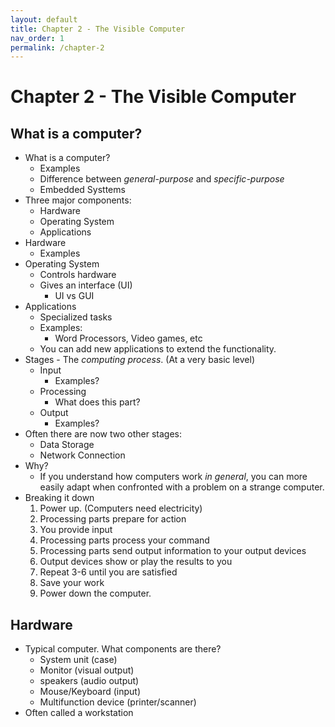 ```yaml
---
layout: default
title: Chapter 2 - The Visible Computer
nav_order: 1
permalink: /chapter-2
---
```

# Chapter 2 - The Visible Computer

## What is a computer?

* What is a computer?
    * Examples
    * Difference between *general-purpose* and *specific-purpose*
    * Embedded Systtems
* Three major components:
    * Hardware
    * Operating System
    * Applications
* Hardware
    * Examples
* Operating System
    * Controls hardware
    * Gives an interface (UI)
        * UI vs GUI
* Applications
    * Specialized tasks
    * Examples:
        * Word Processors, Video games, etc
    * You can add new applications to extend the functionality.
* Stages - The *computing process*. (At a very basic level)
    * Input
        * Examples?
    * Processing
        * What does this part?
    * Output
        * Examples?
* Often there are now two other stages:
    * Data Storage
    * Network Connection
* Why?
    * If you understand how computers work *in general*, you can more easily adapt when confronted with a problem on a strange computer.
* Breaking it down
    1. Power up. (Computers need electricity)
    1. Processing parts prepare for action
    1. You provide input
    1. Processing parts process your command
    1. Processing parts send output information to your output devices
    1. Output devices show or play the results to you
    1. Repeat 3-6 until you are satisfied
    1. Save your work
    1. Power down the computer.

## Hardware

* Typical computer. What components are there? 
    * System unit (case)
    * Monitor (visual output)
    * speakers (audio output)
    * Mouse/Keyboard (input)
    * Multifunction device (printer/scanner)
* Often called a workstation
